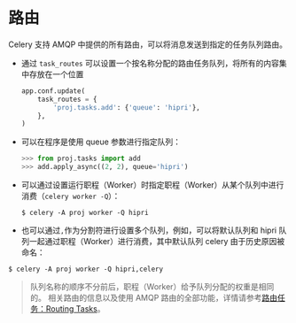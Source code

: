 # 路由

Celery 支持 AMQP 中提供的所有路由，可以将消息发送到指定的任务队列路由。

- 通过 `task_routes` 可以设置一个按名称分配的路由任务队列，将所有的内容集中存放在一个位置

  ```py
  app.conf.update(
      task_routes = {
          'proj.tasks.add': {'queue': 'hipri'},
      },
  )
  ```

- 可以在程序是使用 queue 参数进行指定队列：

  ```py
  >>> from proj.tasks import add
  >>> add.apply_async((2, 2), queue='hipri')
  ```

- 可以通过设置运行职程（Worker）时指定职程（Worker）从某个队列中进行消费（`celery worker -Q`）：

  `$ celery -A proj worker -Q hipri`

- 也可以通过`,`作为分割符进行设置多个队列，例如，可以将默认队列和 hipri 队列一起通过职程（Worker）进行消费，其中默认队列 celery 由于历史原因被命名：

`$ celery -A proj worker -Q hipri,celery`

> 队列名称的顺序不分前后，职程（Worker）给予队列分配的权重是相同的。 相关路由的信息以及使用 AMQP 路由的全部功能，详情请参考[路由任务：Routing Tasks](https://www.celerycn.io/yong-hu-zhi-nan/lu-you-ren-wu-routing-tasks)。
